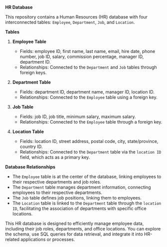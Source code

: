 


**HR Database**

This repository contains a Human Resources (HR) database with four interconnected tables: `Employee`, `Department`, `Job`, and `Location`. 

**Tables**

1. **Employee Table**
   - Fields: employee ID, first name, last name, email, hire date, phone number, job ID, salary, commission percentage, manager ID, department ID.
   - Relationships: Connected to the `Department` and `Job` tables through foreign keys.
   
2. **Department Table**
   - Fields: department ID, department name, manager ID, location ID.
   - Relationships: Connected to the `Employee` table using a foreign key.
   
3. **Job Table**
   - Fields: job ID, job title, minimum salary, maximum salary.
   - Relationships: Connected to the `Employee` table through a foreign key.
   
4. **Location Table**
   - Fields: location ID, street address, postal code, city, state/province, country ID.
   - Relationships: Connected to the `Department` table via the `location ID` field, which acts as a primary key.

**Database Relationships**

- The `Employee` table is at the center of the database, linking employees to their respective departments and job roles.
- The `Department` table manages department information, connecting employees to their respective departments.
- The `Job` table defines job positions, linking them to employees.
- The `Location` table is linked to the `Department` table through the `location ID`, facilitating the association of departments with specific office locations.

This HR database is designed to efficiently manage employee data, including their job roles, departments, and office locations. You can explore the schema, use SQL queries for data retrieval, and integrate it into HR-related applications or processes.
